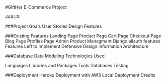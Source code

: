 #GiftHer E-Commerce Project








###UX

###Project Goals
User Stories
Design
Features

###Existing Features
Landing Page
Product Page
Cart Page
Checkout Page
Blog Page
Profiles Page
Admin Product Managment
Django allauth features
Features Left to Implement
Defensive Design
Information Architecture

###Database
Data Modeling
Technologies Used

Languages
Libraries and Packages
Tools
Databases
Testing

###Deployment
Heroku Deployment with AWS
Local Deployment
Credits

